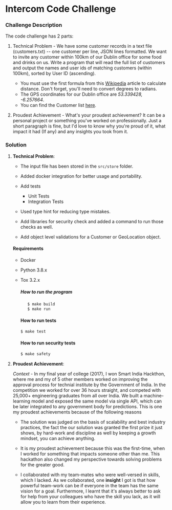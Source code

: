 Intercom Code Challenge
=======================

### Challenge Description

The code challenge has 2 parts:

1. Technical Problem - We have some customer records in a text file (customers.txt) -- one customer per line, JSON
lines formatted. We want to invite any customer within 100km of our Dublin office for some food
and drinks on us. 
Write a program that will read the full list of customers and output the names
and user ids of matching customers (within 100km), sorted by User ID (ascending).
    - You must use the first formula from this [Wikipedia](https://en.wikipedia.org/wiki/Great-circle_distance) article to calculate distance. Don't
forget, you'll need to convert degrees to radians.
    - The GPS coordinates for our Dublin office are *53.339428, -6.257664*.
    - You can find the Customer list [here](https://s3.amazonaws.com/intercom-take-home-test/customers.txt).


2. Proudest Achievement - What's your proudest achievement? It can be a personal project or something you've worked on professionally. Just a short paragraph is fine, but I'd love to know why you're proud of it, what impact it had (If any) and any insights you took from it. 


### Solution
1. **Technical Problem**:
    - The input file has been stored in the ``src/store`` folder.
    - Added docker integration for better usage and portability.
    - Add tests
        - Unit Tests
        - Integration Tests
    
    - Used type hint for reducing type mistakes.
    - Add libraries for security check and added a command to run those checks as well.
    - Add object level validations for a Customer or GeoLocation object.

    #### Requirements
    * Docker
    * Python 3.8.x
    * Tox 3.2.x
        
      ##### How to run the program

        ```bash
           $ make build
           $ make run
        ```
      #### How to run tests
    
        ``` bash
        $ make test
        ```
      #### How to run security tests
    
        ``` bash
        $ make safety
        ```
      
2. **Proudest Achievement**:
   
   *Context* - In my final year of college (2017), I won Smart India Hackthon, where me and my of 5 other members worked on improving
   the approval process for technial institute by the Government of India. In the competition we worked for over 36 hours straight, and competed with 25,000+ engineering graduates from all over India.
   We built a machine-learning model and exposed the same model via single API, which can be later integrated to any government body for predictions.
    This is one my proudest achievements because of the following reasons
   - The solution was judged on the basis of scalability and best industry practices, the fact the our solution was granted the first prize
    it just shows, by hard-work and discipline as well by keeping a growth mindset, you can achieve anything.
     
   - It is my proudest achievement because this was the first-time, when I worked for something that impacts someone other than me.
    This hackathon also changed my perspective towards solving problems for the greater good.
     
   - I collaborated with my team-mates who were well-versed in skills, which I lacked. 
     As we collaborated, one **insight** I got is that how powerful team-work can be if everyone in the team has the same vision for a goal.
     Furthermore, I learnt that it's always better to ask for help from your colleagues who have the skill you lack, as it will allow you to learn from their experience.

      